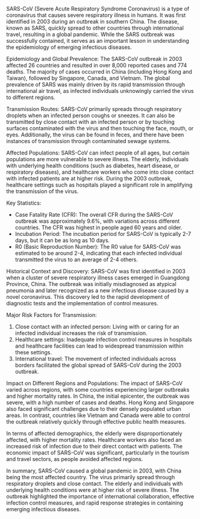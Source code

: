 SARS-CoV (Severe Acute Respiratory Syndrome Coronavirus) is a type of coronavirus that causes severe respiratory illness in humans. It was first identified in 2003 during an outbreak in southern China. The disease, known as SARS, quickly spread to other countries through international travel, resulting in a global pandemic. While the SARS outbreak was successfully contained, it serves as an important lesson in understanding the epidemiology of emerging infectious diseases.

Epidemiology and Global Prevalence:
The SARS-CoV outbreak in 2003 affected 26 countries and resulted in over 8,000 reported cases and 774 deaths. The majority of cases occurred in China (including Hong Kong and Taiwan), followed by Singapore, Canada, and Vietnam. The global prevalence of SARS was mainly driven by its rapid transmission through international air travel, as infected individuals unknowingly carried the virus to different regions.

Transmission Routes:
SARS-CoV primarily spreads through respiratory droplets when an infected person coughs or sneezes. It can also be transmitted by close contact with an infected person or by touching surfaces contaminated with the virus and then touching the face, mouth, or eyes. Additionally, the virus can be found in feces, and there have been instances of transmission through contaminated sewage systems.

Affected Populations:
SARS-CoV can infect people of all ages, but certain populations are more vulnerable to severe illness. The elderly, individuals with underlying health conditions (such as diabetes, heart disease, or respiratory diseases), and healthcare workers who come into close contact with infected patients are at higher risk. During the 2003 outbreak, healthcare settings such as hospitals played a significant role in amplifying the transmission of the virus.

Key Statistics:
- Case Fatality Rate (CFR): The overall CFR during the SARS-CoV outbreak was approximately 9.6%, with variations across different countries. The CFR was highest in people aged 60 years and older.
- Incubation Period: The incubation period for SARS-CoV is typically 2-7 days, but it can be as long as 10 days.
- R0 (Basic Reproduction Number): The R0 value for SARS-CoV was estimated to be around 2-4, indicating that each infected individual transmitted the virus to an average of 2-4 others.

Historical Context and Discovery:
SARS-CoV was first identified in 2003 when a cluster of severe respiratory illness cases emerged in Guangdong Province, China. The outbreak was initially misdiagnosed as atypical pneumonia and later recognized as a new infectious disease caused by a novel coronavirus. This discovery led to the rapid development of diagnostic tests and the implementation of control measures.

Major Risk Factors for Transmission:
1. Close contact with an infected person: Living with or caring for an infected individual increases the risk of transmission.
2. Healthcare settings: Inadequate infection control measures in hospitals and healthcare facilities can lead to widespread transmission within these settings.
3. International travel: The movement of infected individuals across borders facilitated the global spread of SARS-CoV during the 2003 outbreak.

Impact on Different Regions and Populations:
The impact of SARS-CoV varied across regions, with some countries experiencing larger outbreaks and higher mortality rates. In China, the initial epicenter, the outbreak was severe, with a high number of cases and deaths. Hong Kong and Singapore also faced significant challenges due to their densely populated urban areas. In contrast, countries like Vietnam and Canada were able to control the outbreak relatively quickly through effective public health measures.

In terms of affected demographics, the elderly were disproportionately affected, with higher mortality rates. Healthcare workers also faced an increased risk of infection due to their direct contact with patients. The economic impact of SARS-CoV was significant, particularly in the tourism and travel sectors, as people avoided affected regions.

In summary, SARS-CoV caused a global pandemic in 2003, with China being the most affected country. The virus primarily spread through respiratory droplets and close contact. The elderly and individuals with underlying health conditions were at higher risk of severe illness. The outbreak highlighted the importance of international collaboration, effective infection control measures, and rapid response strategies in containing emerging infectious diseases.